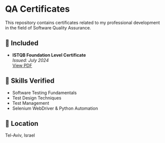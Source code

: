 # QA Certificates

This repository contains certificates related to my professional development in the field of Software Quality Assurance.

## 📜 Included

- **ISTQB Foundation Level Certificate**  
  *Issued: July 2024*  
  [View PDF](https://github.com/YOUR_USERNAME/certificates/raw/main/ISTQB_Certificate.pdf)

## 🔧 Skills Verified

- Software Testing Fundamentals  
- Test Design Techniques  
- Test Management  
- Selenium WebDriver & Python Automation

## 📍 Location

Tel-Aviv, Israel
